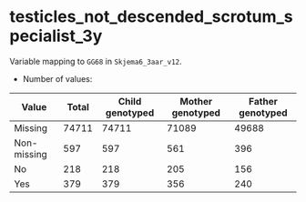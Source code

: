 # testicles_not_descended_scrotum_specialist_3y
Variable mapping to `GG68` in `Skjema6_3aar_v12`.
- Number of values:

| Value | Total | Child genotyped | Mother genotyped | Father genotyped |
| ----- | ----- | --------------- | ---------------- | ---------------- |
| Missing | 74711 | 74711 | 71089 | 49688 |
| Non-missing | 597 | 597 | 561 | 396 |
| No | 218 | 218 | 205 |156 |
| Yes | 379 | 379 | 356 |240 |



